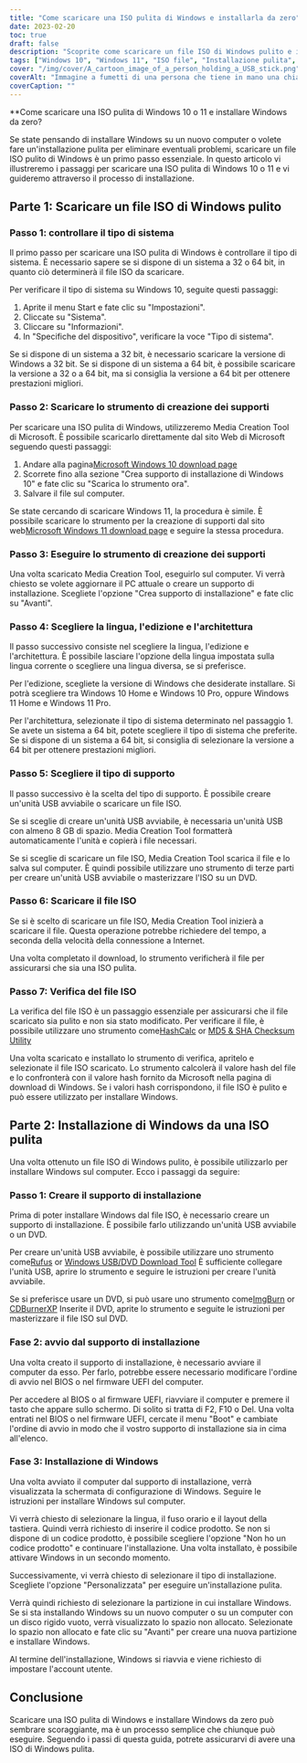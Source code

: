 ```yaml
---
title: "Come scaricare una ISO pulita di Windows e installarla da zero"
date: 2023-02-20
toc: true
draft: false
description: "Scoprite come scaricare un file ISO di Windows pulito e installare Windows da zero con questa guida passo passo."
tags: ["Windows 10", "Windows 11", "ISO file", "Installazione pulita", "Strumento di creazione dei media", "USB avviabile", "Supporti di installazione", "BIOS", "Firmware UEFI", "Installazione personalizzata", "Chiave del prodotto", "Sistema a 64 bit", "Sistema a 32 bit", "Rufus", "ImgBurn", "CDBurnerXP", "HashCalc", "Utilità di controllo MD5 e SHA", "Tipo di sistema"]
cover: "/img/cover/A_cartoon_image_of_a_person_holding_a_USB_stick.png"
coverAlt: "Immagine a fumetti di una persona che tiene in mano una chiavetta USB con il logo di Windows e un segno di spunta, in piedi davanti allo schermo di un computer con il logo di Windows."
coverCaption: ""
---
```


**Come scaricare una ISO pulita di Windows 10 o 11 e installare Windows da zero?

Se state pensando di installare Windows su un nuovo computer o volete fare un'installazione pulita per eliminare eventuali problemi, scaricare un file ISO pulito di Windows è un primo passo essenziale. In questo articolo vi illustreremo i passaggi per scaricare una ISO pulita di Windows 10 o 11 e vi guideremo attraverso il processo di installazione.

## Parte 1: Scaricare un file ISO di Windows pulito

### Passo 1: controllare il tipo di sistema

Il primo passo per scaricare una ISO pulita di Windows è controllare il tipo di sistema. È necessario sapere se si dispone di un sistema a 32 o 64 bit, in quanto ciò determinerà il file ISO da scaricare.

Per verificare il tipo di sistema su Windows 10, seguite questi passaggi:

1. Aprite il menu Start e fate clic su "Impostazioni".
2. Cliccate su "Sistema".
3. Cliccare su "Informazioni".
4. In "Specifiche del dispositivo", verificare la voce "Tipo di sistema".

Se si dispone di un sistema a 32 bit, è necessario scaricare la versione di Windows a 32 bit. Se si dispone di un sistema a 64 bit, è possibile scaricare la versione a 32 o a 64 bit, ma si consiglia la versione a 64 bit per ottenere prestazioni migliori.

### Passo 2: Scaricare lo strumento di creazione dei supporti

Per scaricare una ISO pulita di Windows, utilizzeremo Media Creation Tool di Microsoft. È possibile scaricarlo direttamente dal sito Web di Microsoft seguendo questi passaggi:

1. Andare alla pagina[Microsoft Windows 10 download page](https://www.microsoft.com/en-us/software-download/windows10)
2. Scorrete fino alla sezione "Crea supporto di installazione di Windows 10" e fate clic su "Scarica lo strumento ora".
3. Salvare il file sul computer.

Se state cercando di scaricare Windows 11, la procedura è simile. È possibile scaricare lo strumento per la creazione di supporti dal sito web[Microsoft Windows 11 download page](https://www.microsoft.com/en-us/software-download/windows11) e seguire la stessa procedura.

### Passo 3: Eseguire lo strumento di creazione dei supporti

Una volta scaricato Media Creation Tool, eseguirlo sul computer. Vi verrà chiesto se volete aggiornare il PC attuale o creare un supporto di installazione. Scegliete l'opzione "Crea supporto di installazione" e fate clic su "Avanti".

### Passo 4: Scegliere la lingua, l'edizione e l'architettura

Il passo successivo consiste nel scegliere la lingua, l'edizione e l'architettura. È possibile lasciare l'opzione della lingua impostata sulla lingua corrente o scegliere una lingua diversa, se si preferisce.

Per l'edizione, scegliete la versione di Windows che desiderate installare. Si potrà scegliere tra Windows 10 Home e Windows 10 Pro, oppure Windows 11 Home e Windows 11 Pro.

Per l'architettura, selezionate il tipo di sistema determinato nel passaggio 1. Se avete un sistema a 64 bit, potete scegliere il tipo di sistema che preferite. Se si dispone di un sistema a 64 bit, si consiglia di selezionare la versione a 64 bit per ottenere prestazioni migliori.

### Passo 5: Scegliere il tipo di supporto

Il passo successivo è la scelta del tipo di supporto. È possibile creare un'unità USB avviabile o scaricare un file ISO.

Se si sceglie di creare un'unità USB avviabile, è necessaria un'unità USB con almeno 8 GB di spazio. Media Creation Tool formatterà automaticamente l'unità e copierà i file necessari.

Se si sceglie di scaricare un file ISO, Media Creation Tool scarica il file e lo salva sul computer. È quindi possibile utilizzare uno strumento di terze parti per creare un'unità USB avviabile o masterizzare l'ISO su un DVD.

### Passo 6: Scaricare il file ISO

Se si è scelto di scaricare un file ISO, Media Creation Tool inizierà a scaricare il file. Questa operazione potrebbe richiedere del tempo, a seconda della velocità della connessione a Internet.

Una volta completato il download, lo strumento verificherà il file per assicurarsi che sia una ISO pulita.

### Passo 7: Verifica del file ISO

La verifica del file ISO è un passaggio essenziale per assicurarsi che il file scaricato sia pulito e non sia stato modificato. Per verificare il file, è possibile utilizzare uno strumento come[HashCalc](https://www.slavasoft.com/hashcalc/) or [MD5 & SHA Checksum Utility](https://raylin.wordpress.com/downloads/md5-sha-1-checksum-utility/)

Una volta scaricato e installato lo strumento di verifica, apritelo e selezionate il file ISO scaricato. Lo strumento calcolerà il valore hash del file e lo confronterà con il valore hash fornito da Microsoft nella pagina di download di Windows. Se i valori hash corrispondono, il file ISO è pulito e può essere utilizzato per installare Windows.

## Parte 2: Installazione di Windows da una ISO pulita

Una volta ottenuto un file ISO di Windows pulito, è possibile utilizzarlo per installare Windows sul computer. Ecco i passaggi da seguire:

### Passo 1: Creare il supporto di installazione

Prima di poter installare Windows dal file ISO, è necessario creare un supporto di installazione. È possibile farlo utilizzando un'unità USB avviabile o un DVD.

Per creare un'unità USB avviabile, è possibile utilizzare uno strumento come[Rufus](https://rufus.ie/) or [Windows USB/DVD Download Tool](https://www.microsoft.com/en-us/download/windows-usb-dvd-download-tool) È sufficiente collegare l'unità USB, aprire lo strumento e seguire le istruzioni per creare l'unità avviabile.

Se si preferisce usare un DVD, si può usare uno strumento come[ImgBurn](https://www.imgburn.com/) or [CDBurnerXP](https://cdburnerxp.se/en/home) Inserite il DVD, aprite lo strumento e seguite le istruzioni per masterizzare il file ISO sul DVD.

### Fase 2: avvio dal supporto di installazione

Una volta creato il supporto di installazione, è necessario avviare il computer da esso. Per farlo, potrebbe essere necessario modificare l'ordine di avvio nel BIOS o nel firmware UEFI del computer.

Per accedere al BIOS o al firmware UEFI, riavviare il computer e premere il tasto che appare sullo schermo. Di solito si tratta di F2, F10 o Del. Una volta entrati nel BIOS o nel firmware UEFI, cercate il menu "Boot" e cambiate l'ordine di avvio in modo che il vostro supporto di installazione sia in cima all'elenco.

### Fase 3: Installazione di Windows

Una volta avviato il computer dal supporto di installazione, verrà visualizzata la schermata di configurazione di Windows. Seguire le istruzioni per installare Windows sul computer.

Vi verrà chiesto di selezionare la lingua, il fuso orario e il layout della tastiera. Quindi verrà richiesto di inserire il codice prodotto. Se non si dispone di un codice prodotto, è possibile scegliere l'opzione "Non ho un codice prodotto" e continuare l'installazione. Una volta installato, è possibile attivare Windows in un secondo momento.

Successivamente, vi verrà chiesto di selezionare il tipo di installazione. Scegliete l'opzione "Personalizzata" per eseguire un'installazione pulita.

Verrà quindi richiesto di selezionare la partizione in cui installare Windows. Se si sta installando Windows su un nuovo computer o su un computer con un disco rigido vuoto, verrà visualizzato lo spazio non allocato. Selezionate lo spazio non allocato e fate clic su "Avanti" per creare una nuova partizione e installare Windows.

Al termine dell'installazione, Windows si riavvia e viene richiesto di impostare l'account utente.

## Conclusione

Scaricare una ISO pulita di Windows e installare Windows da zero può sembrare scoraggiante, ma è un processo semplice che chiunque può eseguire. Seguendo i passi di questa guida, potrete assicurarvi di avere una ISO di Windows pulita.

